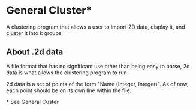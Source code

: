 General Cluster*
===============

A clustering program that allows a user to import 2D data, display it, and cluster it into k groups.

About .2d data
--------------
A file format that has no significant use other than being easy to parse, 2d data is what allows the clustering program to run.

2d data is a set of points of the form "Name (Integer, Integer)". As of now, each point should be on its own line within the file.


\* See General Custer